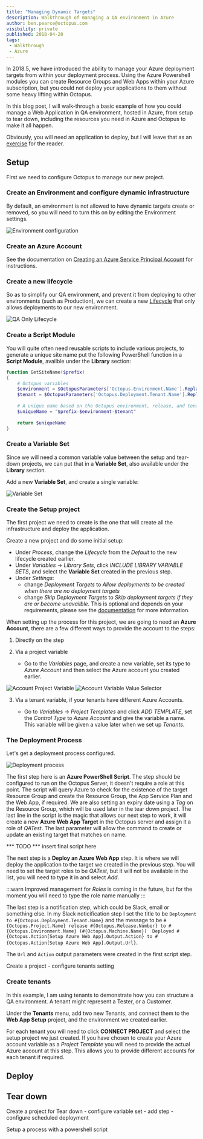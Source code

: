 ```yaml
---
title: "Managing Dynamic Targets"
description: Walkthrough of managing a QA environment in Azure
author: ben.pearce@octopus.com
visibility: private
published: 2018-04-20
tags:
 - Walkthrough
 - Azure
---
```


In 2018.5, we have introduced the ability to manage your Azure deployment targets from within your deployment process. 
Using the Azure Powershell modules you can create Resource Groups and Web Apps within your Azure subscription, but you could not deploy your applications to them without some heavy lifting within Octopus.

In this blog post, I will walk-through a basic example of how you could manage a Web Application in QA environment, hosted in Azure, from setup to tear down, including the resources you need in Azure and Octopus to make it all happen.

Obviously, you will need an application to deploy, but I will leave that as an [exercise](https://octopus.com/blog/deploying-an-octopus-pi#build-the-application) for the reader.

## Setup

First we need to configure Octopus to manage our new project.

### Create an Environment and configure dynamic infrastructure

By default, an environment is not allowed to have dynamic targets create or removed, so you will need to turn this on by editing the Environment settings.

![Environment configuration](dynamic-infrastucture-environment-setting.png "width=500")

### Create an Azure Account

See the documentation on [Creating an Azure Service Principal Account](https://octopus.com/docs/infrastructure/azure/creating-an-azure-account/creating-an-azure-service-principal-account) for instructions.

### Create a new lifecycle

So as to simplify our QA environment, and prevent it from deploying to other environments (such as Production), we can create a new [Lifecycle](https://octopus.com/docs/infrastructure/lifecycles) that only allows deployments to our new environment.

![QA Only Lifecycle](qa-only-lifecycle.png "width=500")

### Create a Script Module

You will quite often need reusable scripts to include various projects, to generate a unique site name put the following PowerShell function in a **Script Module**, availble under the **Library** section:

```powershell
function GetSiteName($prefix) 
{
	# Octopus variables
	$environment = $OctopusParameters['Octopus.Environment.Name'].Replace(" ", "").Replace(".", "-")
	$tenant = $OctopusParameters['Octopus.Deployment.Tenant.Name'].Replace(".", "-")
	
	# A unique name based on the Octopus environment, release, and tenant
	$uniqueName = "$prefix-$environment-$tenant"
    
    return $uniqueName
}
```

### Create a Variable Set

Since we will need a common variable value between the setup and tear-down projects, we can put that in a **Variable Set**, also available under the **Library** section.

Add a new **Variable Set**, and create a single variable:

![Variable Set](variable-set.png "width=500")

### Create the Setup project

The first project we need to create is the one that will create all the infrastructure and deploy the application.

Create a new project and do some initial setup:

 - Under *Process*, change the *Lifecycle* from the *Default* to the new lifecycle created earlier.
 - Under *Variables* -> *Library Sets*, click *INCLUDE LIBRARY VARIABLE SETS*, and select the **Variable Set** created in the previous step.
 - Under *Settings*:
   - change *Deployment Targets* to *Allow deployments to be created when there are no deployment targets*
   - change *Skip Deployment Targets* to *Skip deployment targets if they are or become unavailble*. This is optional and depends on your requirements, please see the [documentation](https://octopus.com/docs/deployment-patterns/elastic-and-transient-environments/deploying-to-transient-targets) for more information.

When setting up the process for this project, we are going to need an **Azure Account**, there are a few different ways to provide the account to the steps:

1. Directly on the step

2. Via a project variable
    - Go to the *Variables* page, and create a new variable, set its type to *Azure Account* and then select the Azure account you created earlier.

![Account Project Variable](azure-account-project-variable.png "width=500")
![Account Variable Value Selector](azure-account-variable-value-selector.png "width=500")

3. Via a tenant variable, if your tenants have different Azure Accounts.

    - Go to *Variables* -> *Project Templates* and click *ADD TEMPLATE*, set the *Control Type* to *Azure Account* and give the variable a name. This variable will be given a value later when we set up *Tenants*.

### The Deployment Process

Let's get a deployment process configured.

![Deployment process](deployment-process.png "width=500")

The first step here is an **Azure PowerShell Script**. The step should be configured to run on the Octopus Server, it doesn't require a role at this point.
The script will query Azure to check for the existence of the target Resource Group and create the Resource Group, the App Service Plan and the Web App, if required. We are also setting an expiry date using a *Tag* on the Resource Group, which will be used later in the tear down project.
The last line in the script is the magic that allows our next step to work, it will create a new **Azure Web App Target** in the Octopus server and assign it a role of *QATest*. The last parameter will allow the command to create or update an existing target that matches on name. 

*** TODO *** insert final script here

The next step is a **Deploy an Azure Web App** step. It is where we will deploy the application to the target we created in the previous step. You will need to set the target roles to be *QATest*, but it will not be available in the list, you will need to type it in and select *Add*.

:::warn
Improved management for *Roles* is coming in the future, but for the moment you will need to type the role name manually
:::

The last step is a notification step, which could be Slack, email or something else.
In my Slack noticification step I set the title to be `Deployment to #{Octopus.Deployment.Tenant.Name}` and the message to be `#{Octopus.Project.Name} release #{Octopus.Release.Number} to #{Octopus.Environment.Name} (#{Octopus.Machine.Name})  Deployed #{Octopus.Action[Setup Azure Web App].Output.Action} to #{Octopus.Action[Setup Azure Web App].Output.Url}`.

The `Url` and `Action` output parameters were created in the first script step.



Create a project
    - configure tenants setting
    
### Create tenants

In this example, I am using tenants to demonstrate how you can structure a QA environment. A tenant might represent a Tester, or a Customer.

Under the **Tenants** menu, add two new Tenants, and connect them to the **Web App Setup** project, and the environment we created earlier.

For each tenant you will need to click **CONNECT PROJECT** and select the setup project we just created. If you have chosen to create your Azure account variable as a *Project Template* you will need to provide the actual Azure account at this step. This allows you to provide different accounts for each tenant if required.


## Deploy


## Tear down

Create a project for Tear down
    - configure variable set
    - add step
    - configure scheduled deployment



Setup a process with a powershell script